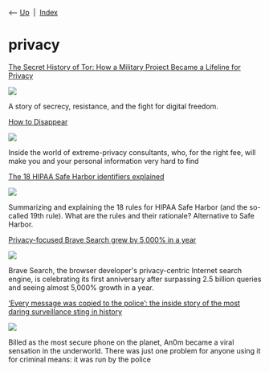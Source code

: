 <div class="nav">

⟵ [Up](index.html)  \|  [Index](index.html)

</div>

# privacy

<div class="cards">

<div class="card">

<div class="card-title">

[The Secret History of Tor: How a Military Project Became a Lifeline for
Privacy](https://thereader.mitpress.mit.edu/the-secret-history-of-tor-how-a-military-project-became-a-lifeline-for-privacy/)

</div>

<div class="card-image">

[![](https://thereader.mitpress.mit.edu/wp-content/uploads/2025/07/Tor-lead.jpg)](https://thereader.mitpress.mit.edu/the-secret-history-of-tor-how-a-military-project-became-a-lifeline-for-privacy/)

</div>

A story of secrecy, resistance, and the fight for digital freedom.

</div>

<div class="card">

<div class="card-title">

[How to
Disappear](https://www.theatlantic.com/ideas/archive/2025/05/extreme-personal-data-privacy-protection/682867/)

</div>

<div class="card-image">

[![](https://cdn.theatlantic.com/thumbor/KCFnBc5dGVa5NBmKzl8m5ukb8Q4=/0x38:2157x1161/1200x625/media/img/mt/2025/05/How_To_Disappear_01_MM/original.jpg)](https://www.theatlantic.com/ideas/archive/2025/05/extreme-personal-data-privacy-protection/682867/)

</div>

Inside the world of extreme-privacy consultants, who, for the right fee,
will make you and your personal information very hard to find

</div>

<div class="card">

<div class="card-title">

[The 18 HIPAA Safe Harbor identifiers
explained](https://www.johndcook.com/blog/hipaa-identifiers-explained)

</div>

<div class="card-image">

[![](https://www.johndcook.com/blog/wp-content/uploads/2022/05/twittercard.png)](https://www.johndcook.com/blog/hipaa-identifiers-explained)

</div>

Summarizing and explaining the 18 rules for HIPAA Safe Harbor (and the
so-called 19th rule). What are the rules and their rationale?
Alternative to Safe Harbor.

</div>

<div class="card">

<div class="card-title">

[Privacy-focused Brave Search grew by 5,000% in a
year](https://www.bleepingcomputer.com/news/software/privacy-focused-brave-search-grew-by-5-000-percent-in-a-year)

</div>

<div class="card-image">

[![](https://www.bleepstatic.com/content/hl-images/2022/06/22/brave-search-header.jpg)](https://www.bleepingcomputer.com/news/software/privacy-focused-brave-search-grew-by-5-000-percent-in-a-year)

</div>

Brave Search, the browser developer's privacy-centric Internet search
engine, is celebrating its first anniversary after surpassing 2.5
billion queries and seeing almost 5,000% growth in a year.

</div>

<div class="card">

<div class="card-title">

[‘Every message was copied to the police’: the inside story of the most
daring surveillance sting in
history](https://www.theguardian.com/australia-news/2021/sep/11/inside-story-most-daring-surveillance-sting-in-history)

</div>

<div class="card-image">

[![](https://i.guim.co.uk/img/media/d8b4040ccdc40c4de3ef5dcf4cf2bbd3216971e5/0_572_4204_2521/master/4204.jpg?width=1200&height=630&quality=85&auto=format&fit=crop&overlay-align=bottom%2Cleft&overlay-width=100p&overlay-base64=L2ltZy9zdGF0aWMvb3ZlcmxheXMvdGctYWdlLTIwMjEucG5n&enable=upscale&s=f04d49544a9d3daa4d13a5fce32ae7fa)](https://www.theguardian.com/australia-news/2021/sep/11/inside-story-most-daring-surveillance-sting-in-history)

</div>

Billed as the most secure phone on the planet, An0m became a viral
sensation in the underworld. There was just one problem for anyone using
it for criminal means: it was run by the police

</div>

</div>
